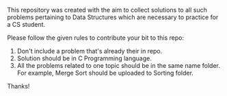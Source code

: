 This repository was created with the aim to collect solutions to all such problems pertaining to Data Structures which are necessary to practice for a CS student.

Please follow the given rules to contribute your bit to this repo:
1. Don't include a problem that's already their in repo.
2. Solution should be in C Programming language.
3. All the problems related to one topic should be in the same name folder. For example, Merge Sort should be uploaded to Sorting folder.

Thanks!
